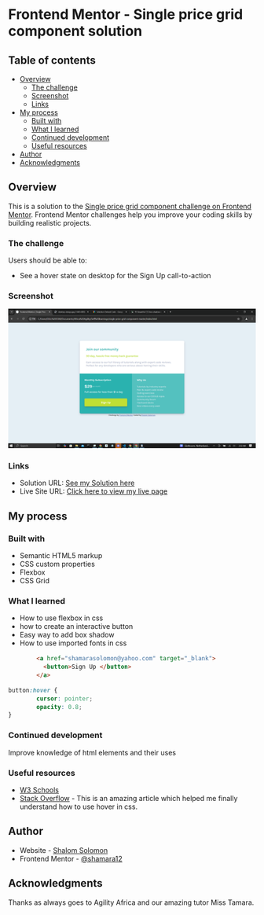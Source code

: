 # Frontend Mentor - Single price grid component solution



## Table of contents

- [Overview](#overview)
  - [The challenge](#the-challenge)
  - [Screenshot](#screenshot)
  - [Links](#links)
- [My process](#my-process)
  - [Built with](#builpaddpadding38)
  - [What I learned](#what-i-learned)
  - [Continued development](#continued-development)
  - [Useful resources](#useful-resources)
- [Author](#author)
- [Acknowledgments](#acknowledgments)



## Overview
This is a solution to the [Single price grid component challenge on Frontend Mentor](https://www.frontendmentor.io/challenges/single-price-grid-component-5ce41129d0ff452fec5abbbc). Frontend Mentor challenges help you improve your coding skills by building realistic projects. 

### The challenge

Users should be able to:
- See a hover state on desktop for the Sign Up call-to-action

### Screenshot

![](./Screenshot.png)

### Links

- Solution URL: [See my Solution here](https://www.frontendmentor.io/solutions/responsive-landing-page-using-css-grid-IzORknbRe7)
- Live Site URL: [Click here to view my live page](https://frontend-projects-cssgrid.vercel.app/)

## My process

### Built with

- Semantic HTML5 markup
- CSS custom properties
- Flexbox
- CSS Grid

### What I learned

- How to use flexbox in css
- how to create an interactive button
- Easy way to add box shadow
- How to use imported fonts in css


```html
        <a href="shamarasolomon@yahoo.com" target="_blank">
          <button>Sign Up </button>
        </a>
```
```css
button:hover {
        cursor: pointer;
        opacity: 0.8;
}
```

### Continued development

Improve knowledge of html elements and their uses

### Useful resources

- [W3 Schools](https://www.w3schools.com)
- [Stack Overflow](https://stackoverflow.com/questions/3087975/how-to-change-the-cursor-into-a-hand-when-a-user-hovers-over-a-list-item) - This is an amazing article which helped me finally understand how to use hover in css.

## Author

- Website - [Shalom Solomon](shamarasolomon@gmail.com)
- Frontend Mentor - [@shamara12](https://www.frontendmentor.io/profile/shamara12)


## Acknowledgments

Thanks as always goes to Agility Africa and our amazing tutor Miss Tamara.
